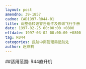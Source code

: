 ```yaml
---
layout: post
amendno: 39-1857
cadno: CAD1997-R044-01
title: 调整低转速警告组件及修改飞行手册
date: 1997-02-25 00:00:00 +0800
effdate: 1997-03-02 00:00:00 +0800
tag: R044
categories: 民航中南管理局适航处
author: 赵燕莉
---
```


##适用范围:
R44直升机

